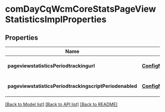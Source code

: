 # comDayCqWcmCoreStatsPageViewStatisticsImplProperties

## Properties
Name | Type | Description | Notes
------------ | ------------- | ------------- | -------------
**pageviewstatisticsPeriodtrackingurl** | [**ConfigNodePropertyString**](ConfigNodePropertyString.md) |  | [optional] [default to null]
**pageviewstatisticsPeriodtrackingscriptPeriodenabled** | [**ConfigNodePropertyString**](ConfigNodePropertyString.md) |  | [optional] [default to null]

[[Back to Model list]](../README.md#documentation-for-models) [[Back to API list]](../README.md#documentation-for-api-endpoints) [[Back to README]](../README.md)


